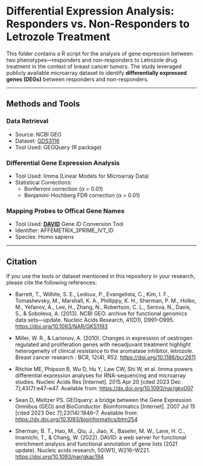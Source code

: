 # Differential Expression Analysis: Responders vs. Non-Responders to Letrozole Treatment 
This folder contains a R script for the analysis of gene expression between two phenotypes—responders and non-responders to Letrozole drug treatment in the context of breast cancer tumors. 
The study leveraged publicly available microarray dataset to identify **differentially expressed genes (DEGs)** between responders and non-responders.

---

## Methods and Tools
### Data Retrieval
- Source: NCBI GEO
- Dataset: [GDS3116](https://www.ncbi.nlm.nih.gov/sites/GDSbrowser?acc=GDS3116)
- Tool Used: GEOQuery (R package)
       
### Differential Gene Expression Analysis
- Tool Used: limma (Linear Models for Microarray Data)
- Statistical Corrections:
  - Bonferroni correction (α = 0.01)
  - Benjamini-Hochberg FDR correction (α = 0.01)

### Mapping Probes to Offical Gene Names
- Tool Used: **[DAVID](https://david.ncifcrf.gov/conversion.jsp)** Gene ID Conversion Tool 
- Identifier: AFFEMETRIX_3PRIME_IVT_ID
- Species: Homo sapiens

---

## Citation
If you use the tools or dataset mentioned in this repository in your research, please cite the following references:

- Barrett, T., Wilhite, S. E., Ledoux, P., Evangelista, C., Kim, I. F., Tomashevsky, M., Marshall, K. A., Phillippy, K. H., Sherman, P. M., Holko, M., Yefanov, A., Lee, H., Zhang, N., Robertson, C. L., Serova, N., Davis, S., & Soboleva, A. (2013). NCBI GEO: archive for functional genomics data sets—update. Nucleic Acids Research, 41(D1), D991–D995. https://doi.org/10.1093/NAR/GKS1193

- Miller, W. R., & Larionov, A. (2010). Changes in expression of oestrogen regulated and proliferation genes with neoadjuvant treatment highlight heterogeneity of clinical resistance to the aromatase inhibitor, letrozole. Breast cancer research : BCR, 12(4), R52. https://doi.org/10.1186/bcr2611

- Ritchie ME, Phipson B, Wu D, Hu Y, Law CW, Shi W, et al. limma powers differential expression analyses for RNA-sequencing and microarray studies. Nucleic Acids Res [Internet]. 2015 Apr 20 [cited 2023 Dec 7];43(7):e47–e47. Available from: https://dx.doi.org/10.1093/nar/gkv007

- Sean D, Meltzer PS. GEOquery: a bridge between the Gene Expression Omnibus (GEO) and BioConductor. Bioinformatics [Internet]. 2007 Jul 15 [cited 2023 Dec 7];23(14):1846–7. Available from: https://dx.doi.org/10.1093/bioinformatics/btm254

- Sherman, B. T., Hao, M., Qiu, J., Jiao, X., Baseler, M. W., Lane, H. C., Imamichi, T., & Chang, W. (2022). DAVID: a web server for functional enrichment analysis and functional annotation of gene lists (2021 update). Nucleic acids research, 50(W1), W216–W221. https://doi.org/10.1093/nar/gkac194

